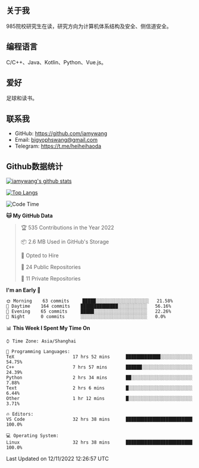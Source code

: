 ## 关于我

985院校研究生在读，研究方向为计算机体系结构及安全、侧信道安全。

## 编程语言

C/C++、Java、Kotlin、Python、Vue.js。

## 爱好

足球和读书。

## 联系我

- GitHub: https://github.com/iamywang
- Email: bigyophswang@gmail.com
- Telegram: https://t.me/heiheihaoda

## Github数据统计

[![iamywang's github stats](https://github-readme-stats.vercel.app/api?username=iamywang&count_private=true&show_icons=true)]()

[![Top Langs](https://github-readme-stats.vercel.app/api/top-langs/?username=iamywang&layout=compact)]()

<!--START_SECTION:waka-->
![Code Time](http://img.shields.io/badge/Code%20Time-552%20hrs%2053%20mins-blue)

**🐱 My GitHub Data** 

> 🏆 535 Contributions in the Year 2022
 > 
> 📦 2.6 MB Used in GitHub's Storage 
 > 
> 💼 Opted to Hire
 > 
> 📜 24 Public Repositories 
 > 
> 🔑 11 Private Repositories  
 > 
**I'm an Early 🐤** 

```text
🌞 Morning    63 commits     █████░░░░░░░░░░░░░░░░░░░░   21.58% 
🌆 Daytime    164 commits    ██████████████░░░░░░░░░░░   56.16% 
🌃 Evening    65 commits     █████░░░░░░░░░░░░░░░░░░░░   22.26% 
🌙 Night      0 commits      ░░░░░░░░░░░░░░░░░░░░░░░░░   0.0%

```


📊 **This Week I Spent My Time On** 

```text
⌚︎ Time Zone: Asia/Shanghai

💬 Programming Languages: 
TeX                      17 hrs 52 mins      █████████████░░░░░░░░░░░░   54.75% 
C++                      7 hrs 57 mins       ██████░░░░░░░░░░░░░░░░░░░   24.39% 
Python                   2 hrs 34 mins       ██░░░░░░░░░░░░░░░░░░░░░░░   7.88% 
Text                     2 hrs 6 mins        █░░░░░░░░░░░░░░░░░░░░░░░░   6.44% 
Other                    1 hr 12 mins        █░░░░░░░░░░░░░░░░░░░░░░░░   3.71%

🔥 Editors: 
VS Code                  32 hrs 38 mins      █████████████████████████   100.0%

💻 Operating System: 
Linux                    32 hrs 38 mins      █████████████████████████   100.0%

```


 Last Updated on 12/11/2022 12:26:57 UTC
<!--END_SECTION:waka-->
